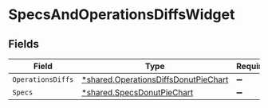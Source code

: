 # SpecsAndOperationsDiffsWidget


## Fields

| Field                                                                                              | Type                                                                                               | Required                                                                                           | Description                                                                                        |
| -------------------------------------------------------------------------------------------------- | -------------------------------------------------------------------------------------------------- | -------------------------------------------------------------------------------------------------- | -------------------------------------------------------------------------------------------------- |
| `OperationsDiffs`                                                                                  | [*shared.OperationsDiffsDonutPieChart](../../../pkg/models/shared/operationsdiffsdonutpiechart.md) | :heavy_minus_sign:                                                                                 | N/A                                                                                                |
| `Specs`                                                                                            | [*shared.SpecsDonutPieChart](../../../pkg/models/shared/specsdonutpiechart.md)                     | :heavy_minus_sign:                                                                                 | N/A                                                                                                |